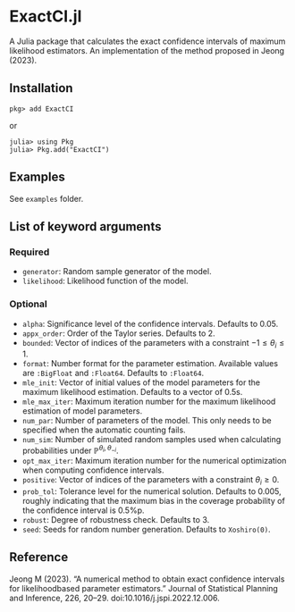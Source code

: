 # ExactCI.jl

A Julia package that calculates the exact confidence intervals of maximum likelihood estimators. An implementation of the method proposed in Jeong (2023).

## Installation

```
pkg> add ExactCI
```

or

```
julia> using Pkg
julia> Pkg.add("ExactCI")
```

## Examples

See `examples` folder.

## List of keyword arguments

### Required

- `generator`: Random sample generator of the model.
- `likelihood`: Likelihood function of the model.

### Optional

- `alpha`: Significance level of the confidence intervals. Defaults to 0.05.
- `appx_order`: Order of the Taylor series. Defaults to 2.
- `bounded`: Vector of indices of the parameters with a constraint $-1\leq\theta_i\leq 1$.
- `format`: Number format for the parameter estimation. Available values are `:BigFloat` and `:Float64`. Defaults to `:Float64`.
- `mle_init`: Vector of initial values of the model parameters for the maximum likelihood estimation. Defaults to a vector of 0.5s.
- `mle_max_iter`: Maximum iteration number for the maximum likelihood estimation of model parameters.
- `num_par`: Number of parameters of the model. This only needs to be specified when the automatic counting fails.
- `num_sim`: Number of simulated random samples used when calculating probabilities under $\mathbb{P}^{\theta_i,\theta_{-i}}$.
- `opt_max_iter`: Maximum iteration number for the numerical optimization when computing confidence intervals.
- `positive`: Vector of indices of the parameters with a constraint $\theta_i\geq 0$.
- `prob_tol`: Tolerance level for the numerical solution. Defaults to 0.005, roughly indicating that the maximum bias in the coverage probability of the confidence interval is 0.5%p.
- `robust`: Degree of robustness check. Defaults to 3.
- `seed`: Seeds for random number generation. Defaults to `Xoshiro(0)`.

## Reference

Jeong M (2023). “A numerical method to obtain exact confidence intervals for likelihoodbased parameter estimators.” Journal of Statistical Planning and Inference, 226, 20–29. doi:10.1016/j.jspi.2022.12.006.
